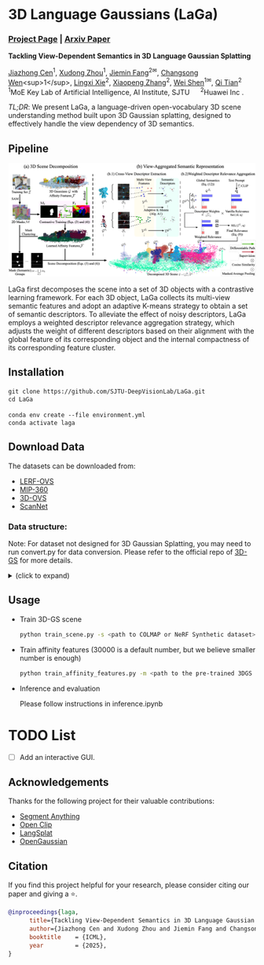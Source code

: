 # 3D Language Gaussians (LaGa)
### [Project Page]() | [Arxiv Paper]() 

**Tackling View-Dependent Semantics in 3D Language Gaussian Splatting**

[Jiazhong Cen](https://github.com/Jumpat)<sup>1</sup>, [Xudong Zhou]()<sup>1</sup>, [Jiemin Fang](https://jaminfong.cn/)<sup>2✉</sup>, [Changsong Wen](https://downdric.github.io/?)<sup>1</sup>, [Lingxi Xie](http://lingxixie.com/)<sup>2</sup>, [Xiaopeng Zhang](https://sites.google.com/site/zxphistory/)<sup>2</sup>, [Wei Shen](https://shenwei1231.github.io/)<sup>1✉</sup>, [Qi Tian](https://scholar.google.com/citations?hl=en&user=61b6eYkAAAAJ)<sup>2</sup>   
<sup>1</sup>MoE Key Lab of Artificial Intelligence, AI Institute, SJTU &emsp; <sup>2</sup>Huawei Inc .  


<!-- <img src="assets/laga-teaser1-new.png" width="400" >

Existing 3D-GS scene-understanding pipelines [1] first rasterize the language-embedded Gaussians into 2D feature maps and then conduct 2D segmentation. When the predictions are directly conducted in 3D, they are often noisy and incomplete, hampering downstream tasks such as interactive editing and embodied perception. Direct 3D understanding methods [2] mitigate these artefacts but still fall short of state-of-the-art accuracy.

We trace this bottleneck to view-dependent semantics: 3D objects can exhibit different semantics when observed from different viewpoints. Simply projecting these multi-view inconsistent semantics into 3D or using one of them to denote a 3D object can lead to segmentation errors.

<img src="assets/laga-teaser2.png" width="400">

To tackle this issue, we propose LaGa (**La**nguage **Ga**ussians). LaGa leverages scene-decomposition techniques to explicitly link the language features of 3D objects across multiple viewpoints and distils them into a set of informative semantic descriptors. This simple yet effective strategy sets a new state of the art for 3D segmentation directly in 3D space, outperforming even the strongest 2D-based baselines.

[1] Qin, M., Li, W., Zhou, J., Wang, H., and Pfister, H. Langsplat: 3d language gaussian splatting. In CVPR, 2024.

[2] Wu, Y., Meng, J., Li, H., Wu, C., Shi, Y., Cheng, X., Zhao, C., Feng, H., Ding, E., Wang, J., and Zhang, J. OpenGaussian: Towards point-level 3d gaussian-based open vocabulary understanding. In NeurIPS, 2024. -->

*TL;DR*: We present LaGa, a language-driven open-vocabulary 3D scene understanding method built upon 3D Gaussian splatting, designed to effectively handle the view dependency of 3D semantics.

## Pipeline

<img src="assets/laga-pipe-new.png" width="1000">

LaGa first decomposes the scene into a set of 3D objects with a contrastive learning framework. For each 3D object, LaGa collects its multi-view semantic features and adopt an adaptive K-means strategy to obtain a set of semantic descriptors. To alleviate the effect of noisy descriptors, LaGa employs a weighted descriptor relevance aggregation strategy, which adjusts the weight of different descriptors based on their alignment with the global feature of its corresponding object and the internal compactness of its corresponding feature cluster.

## Installation

```
git clone https://github.com/SJTU-DeepVisionLab/LaGa.git
cd LaGa

conda env create --file environment.yml
conda activate laga
```

## Download Data
The datasets can be downloaded from:
* [LERF-OVS](https://drive.google.com/file/d/1QF1Po5p5DwTjFHu6tnTeYs_G0egMVmHt/view?usp=sharing) 
* [MIP-360](https://jonbarron.info/mipnerf360/)
* [3D-OVS](https://drive.google.com/drive/folders/1kdV14Gu5nZX6WOPbccG7t7obP_aXkOuC?usp=sharing)
* [ScanNet](https://onedrive.live.com/?authkey=%21AIgsXZy3gl%5FuKmM&id=744D3E86422BE3C9%2139813&cid=744D3E86422BE3C9)

### Data structure:
Note: For dataset not designed for 3D Gaussian Splatting, you may need to run convert.py for data conversion. Please refer to the official repo of [3D-GS](https://github.com/graphdeco-inria/gaussian-splatting) for more details.

<details>
  <summary> (click to expand) </summary>

    data
    ├── 360_v2
    │   └── [bicycle|bonsai|counter|garden|kitchen|room|stump]
    │       └── [images|images_2|images_4|images_8]
    │
    ├── lerf_ovs
    │   └── [figurines|teatime|ramen|waldo_kitchen|label]
    │       └── images
    │     
    └── ...
</details>

## Usage
- Train 3D-GS scene
  ```bash
  python train_scene.py -s <path to COLMAP or NeRF Synthetic dataset>
  ```
- Train affinity features (30000 is a default number, but we believe smaller number is enough)
  ```bash
  python train_affinity_features.py -m <path to the pre-trained 3DGS model> --iterations 30000
  ```
- Inference and evaluation

  Please follow instructions in inference.ipynb


# TODO List
- [ ] Add an interactive GUI. 

## Acknowledgements
Thanks for the following project for their valuable contributions:
- [Segment Anything](https://github.com/facebookresearch/segment-anything)
- [Open Clip](https://github.com/mlfoundations/open_clip)
- [LangSplat](https://github.com/minghanqin/LangSplat)
- [OpenGaussian](https://github.com/yanmin-wu/OpenGaussian)

## Citation
If you find this project helpful for your research, please consider citing our paper and giving a ⭐.
```BibTex
@inproceedings{laga,
      title={Tackling View-Dependent Semantics in 3D Language Gaussian Splatting}, 
      author={Jiazhong Cen and Xudong Zhou and Jiemin Fang and Changsong Wen and Lingxi Xie and Xiaopeng Zhang and Wei Shen and Qi Tian},
      booktitle    = {ICML},
      year         = {2025},
}
```
